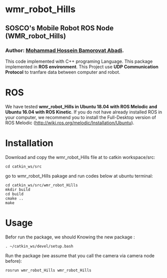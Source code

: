 # wmr_robot_Hills
## SOSCO's Mobile Robot ROS Node (WMR_robot_Hills)
### Author: [Mohammad Hossein Bamorovat Abadi](https://bamorovat.wordpress.com/).

This code implemented with C++ programing Language.
This package implemented in **ROS environment**.
This Project use **UDP Communication Protocol** to tranfare data between computer and robot.

# ROS
We have tested **wmr_robot_Hills in Ubuntu 18.04 with ROS Melodic and Ubuntu 16.04 with ROS Kinetic**. If you do not have already installed ROS in your computer, we recommend you to install the Full-Desktop version of ROS Melodic (http://wiki.ros.org/melodic/Installation/Ubuntu).

# Installation
Download and copy the wmr_robot_Hills file at to catkin workspace/src:

    cd catkin_ws/src

go to wmr_robot_Hills pakage and run codes below at ubuntu terminal:

    cd catkin_ws/src/wmr_robot_Hills
    mkdir build
    cd build
    cmake ..
    make
 
# Usage
Befor run the package, we should Knowing the new package :

    . ~/catkin_ws/devel/setup.bash
    
Run the package (we assume that you call the camera via camera node before):

    rosrun wmr_robot_Hills wmr_robot_Hills
